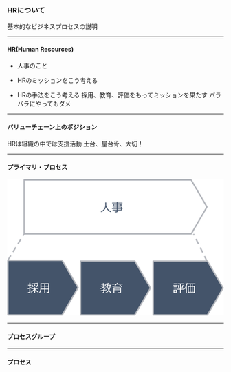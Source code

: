 ### HRについて
基本的なビジネスプロセスの説明

---
#### HR(Human Resources)
* 人事のこと

* HRのミッションをこう考える

* HRの手法をこう考える
採用、教育、評価をもってミッションを果たす
バラバラにやってもダメ

---
#### バリューチェーン上のポジション
HRは組織の中では支援活動
土台、屋台骨、大切！

---
#### プライマリ・プロセス
![primary](images/hr-primary-process.png)

---
#### プロセスグループ

---
#### プロセス
